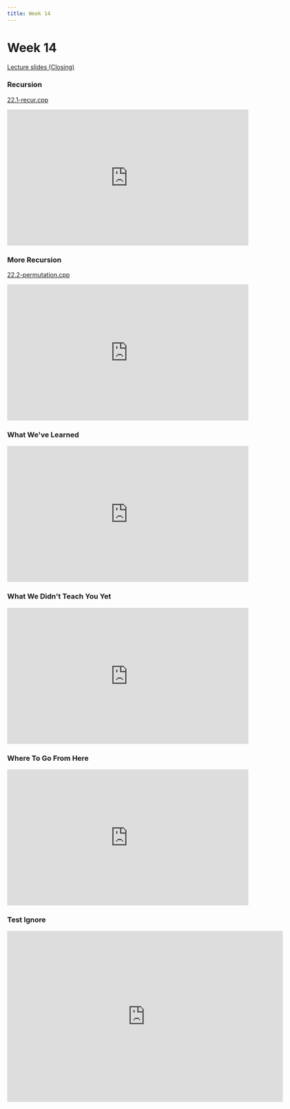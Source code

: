```yaml
---
title: Week 14
---
```


# Week 14

[Lecture slides (Closing)](https://docs.google.com/presentation/d/1tRjcdxZeWRBTDfCcu6OxjN_zJZvkbPj63RmugEUlXTs/edit?usp=sharing)

### Recursion

[22.1-recur.cpp](week14/22.1-recur.cpp)

<div align="center">
<iframe width="560" height="315" src="https://www.youtube.com/embed/3KaAZM7tvPQ" frameborder="0" allow="accelerometer; autoplay; clipboard-write; encrypted-media; gyroscope; picture-in-picture" allowfullscreen></iframe>
</div>

### More Recursion

[22.2-permutation.cpp](week14/22.2-permutation.cpp)

<div align="center">
<iframe width="560" height="315" src="https://www.youtube.com/embed/zsk3yTa64zU" frameborder="0" allow="accelerometer; autoplay; clipboard-write; encrypted-media; gyroscope; picture-in-picture" allowfullscreen></iframe>
</div>

### What We've Learned

<div align="center">
<iframe width="560" height="315" src="https://www.youtube.com/embed/mW1zkjkHznM" frameborder="0" allow="accelerometer; autoplay; clipboard-write; encrypted-media; gyroscope; picture-in-picture" allowfullscreen></iframe>
</div>

### What We Didn't Teach You Yet

<div align="center">
<iframe width="560" height="315" src="https://www.youtube.com/embed/t5ZKi4Z8etc" frameborder="0" allow="accelerometer; autoplay; clipboard-write; encrypted-media; gyroscope; picture-in-picture" allowfullscreen></iframe>
</div>

### Where To Go From Here

<div align="center">
<iframe width="560" height="315" src="https://www.youtube.com/embed/BtQkl0WbqGQ" frameborder="0" allow="accelerometer; autoplay; clipboard-write; encrypted-media; gyroscope; picture-in-picture" allowfullscreen></iframe>
</div>


### Test Ignore
<div align="center">
<iframe id="kaltura_player" src="https://cdnapisec.kaltura.com/p/811482/sp/81148200/embedIframeJs/uiconf_id/27551951/partner_id/811482?iframeembed=true&playerId=kaltura_player&entry_id=1_enqfxm1u&flashvars[streamerType]=auto&amp;flashvars[localizationCode]=en&amp;flashvars[hotspots.plugin]=1&amp;flashvars[forceMobileHTML5]=true&amp;flashvars[Kaltura.addCrossoriginToIframe]=true&amp;&wid=1_wsa4prle" width="640" height="396" allowfullscreen webkitallowfullscreen mozAllowFullScreen allow="autoplay *; fullscreen *; encrypted-media *" sandbox="allow-forms allow-same-origin allow-scripts allow-top-navigation allow-pointer-lock allow-popups allow-modals allow-orientation-lock allow-popups-to-escape-sandbox allow-presentation allow-top-navigation-by-user-activation" frameborder="0" title="Kaltura Player"></iframe>
</div>